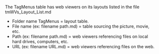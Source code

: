 The TagMenus table has web viewers on its layouts listed in the file tmWVs_Layout_List.md

* Folder name TagMenus = layout table.
* File name (ex: filename path.md) = table sourcing the picture, movie, etc.
* Path (ex: filename path.md) = web viewers referencing files on local hard drives, computers, etc.
* URL (ex: filename URL.md) = web viewers referencing files on the web.
